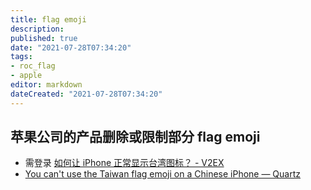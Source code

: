 ```yaml
---
title: flag emoji
description:
published: true
date: "2021-07-28T07:34:20"
tags:
- roc_flag
- apple
editor: markdown
dateCreated: "2021-07-28T07:34:20"
---
```


## 苹果公司的产品删除或限制部分 flag emoji

+ 需登录 [如何让 iPhone 正常显示台湾图标？ - V2EX](https://archive.is/ETO42 "https://v2ex.com/t/791716")
+ [You can't use the Taiwan flag emoji on a Chinese iPhone — Quartz](https://web.archive.org/web/20210914141700/https://qz.com/1250884/you-cant-use-the-taiwan-flag-emoji-on-a-chinese-iphone/)
